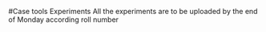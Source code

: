 #Case tools Experiments
All the experiments are to be uploaded by the end of Monday according roll number 
 

